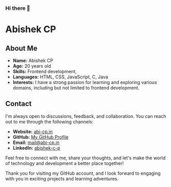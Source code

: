 ### Hi there 👋

# Abishek CP

<!--
**Abi-CP/Abi-CP** is a ✨ _special_ ✨ repository because its `README.md` (this file) appears on your GitHub profile.

Here are some ideas to get you started:

- 🔭 I’m currently working on ...
- 🌱 I’m currently learning ...
- 👯 I’m looking to collaborate on ...
- 🤔 I’m looking for help with ...
- 💬 Ask me about ...
- 📫 How to reach me: ...
- 😄 Pronouns: ...
- ⚡ Fun fact: ...
-->
## About Me

- **Name:** Abishek CP
- **Age:** 20 years old
- **Skills:** Frontend development, 
- **Languages:** HTML, CSS, JavaScript, C, Java
- **Interests:** I have a strong passion for learning and exploring various domains, including but not limited to frontend development.

## Contact

I'm always open to discussions, feedback, and collaboration. You can reach out to me through the following channels:

- **Website:** [abi-cp.in](https://abi-cp.in)
- **GitHub:** [My GitHub Profile](https://github.com/Abi-CP)
- **Email:** [mail@abi-cp.in](mailto:mail@abi-cp.in)
- **LinkedIn:** [abishek-c-p](https://www.linkedin.com/in/abishek-c-p)

Feel free to connect with me, share your thoughts, and let's make the world of technology and development a better place together!

Thank you for visiting my GitHub account, and I look forward to engaging with you in exciting projects and learning adventures.
